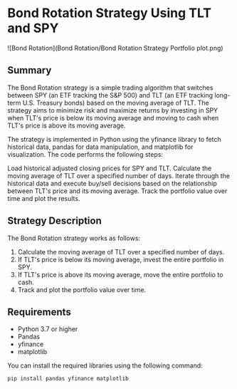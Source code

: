 # Bond Rotation Strategy Using TLT and SPY

![Bond Rotation](Bond Rotation/Bond Rotation Strategy Portfolio plot.png)

## Summary

The Bond Rotation strategy is a simple trading algorithm that switches between SPY (an ETF tracking the S&P 500) and TLT (an ETF tracking long-term U.S. Treasury bonds) based on the moving average of TLT. The strategy aims to minimize risk and maximize returns by investing in SPY when TLT's price is below its moving average and moving to cash when TLT's price is above its moving average.

The strategy is implemented in Python using the yfinance library to fetch historical data, pandas for data manipulation, and matplotlib for visualization. The code performs the following steps:

Load historical adjusted closing prices for SPY and TLT.
Calculate the moving average of TLT over a specified number of days.
Iterate through the historical data and execute buy/sell decisions based on the relationship between TLT's price and its moving average.
Track the portfolio value over time and plot the results.

## Strategy Description

The Bond Rotation strategy works as follows:
1. Calculate the moving average of TLT over a specified number of days.
2. If TLT's price is below its moving average, invest the entire portfolio in SPY.
3. If TLT's price is above its moving average, move the entire portfolio to cash.
4. Track and plot the portfolio value over time.

## Requirements

- Python 3.7 or higher
- Pandas
- yfinance
- matplotlib

You can install the required libraries using the following command:
```bash
pip install pandas yfinance matplotlib
